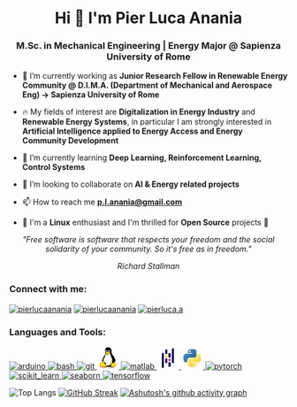 <h1 align="center">Hi 👋 I'm Pier Luca Anania</h1>
<h3 align="center">M.Sc. in Mechanical Engineering | Energy Major @ Sapienza University of Rome</h3>

- 🔭 I’m currently working as **Junior Research Fellow in Renewable Energy Community @ D.I.M.A. (Department of Mechanical and Aerospace Eng) &rarr;  Sapienza University of Rome**
- 🔥 My fields of interest are **Digitalization in Energy Industry** and **Renewable Energy Systems**, in particular I am strongly interested in **Artificial Intelligence applied to Energy Access and Energy Community Development**
- 🌱 I’m currently learning **Deep Learning, Reinforcement Learning, Control Systems**

- 👯 I’m looking to collaborate on **AI & Energy related projects**

- 📫 How to reach me **p.l.anania@gmail.com**
- 🐧 I'm a **Linux** enthusiast and I'm thrilled for **Open Source** projects 🐃

<p align="center"> <em>"Free software is software that respects your freedom and the social solidarity of your community. So it's free as in freedom." </em></p>
<p align="center"> <em> Richard Stallman </em></p>
<h3 align="left">Connect with me:</h3>
<p align="left">
<a href="https://linkedin.com/in/pierlucaanania" target="blank"><img align="center" src="https://raw.githubusercontent.com/rahuldkjain/github-profile-readme-generator/master/src/images/icons/Social/linked-in-alt.svg" alt="pierlucaanania" height="30" width="40" /></a>
<a href="https://kaggle.com/pierlucaanania" target="blank"><img align="center" src="https://raw.githubusercontent.com/rahuldkjain/github-profile-readme-generator/master/src/images/icons/Social/kaggle.svg" alt="pierlucaanania" height="30" width="40" /></a>
<a href="https://instagram.com/pierluca.a" target="blank"><img align="center" src="https://raw.githubusercontent.com/rahuldkjain/github-profile-readme-generator/master/src/images/icons/Social/instagram.svg" alt="pierluca.a" height="30" width="40" /></a>
</p>

<h3 align="left">Languages and Tools:</h3>
<p align="left"> <a href="https://www.arduino.cc/" target="_blank" rel="noreferrer"> <img src="https://cdn.worldvectorlogo.com/logos/arduino-1.svg" alt="arduino" width="40" height="40"/> </a> <a href="https://www.gnu.org/software/bash/" target="_blank" rel="noreferrer"> <img src="https://www.vectorlogo.zone/logos/gnu_bash/gnu_bash-icon.svg" alt="bash" width="40" height="40"/> </a> <a href="https://git-scm.com/" target="_blank" rel="noreferrer"> <img src="https://www.vectorlogo.zone/logos/git-scm/git-scm-icon.svg" alt="git" width="40" height="40"/> </a> <a href="https://www.linux.org/" target="_blank" rel="noreferrer"> <img src="https://raw.githubusercontent.com/devicons/devicon/master/icons/linux/linux-original.svg" alt="linux" width="40" height="40"/> </a> <a href="https://www.mathworks.com/" target="_blank" rel="noreferrer"> <img src="https://upload.wikimedia.org/wikipedia/commons/2/21/Matlab_Logo.png" alt="matlab" width="40" height="40"/> </a> <a href="https://pandas.pydata.org/" target="_blank" rel="noreferrer"> <img src="https://raw.githubusercontent.com/devicons/devicon/2ae2a900d2f041da66e950e4d48052658d850630/icons/pandas/pandas-original.svg" alt="pandas" width="40" height="40"/> </a> <a href="https://www.python.org" target="_blank" rel="noreferrer"> <img src="https://raw.githubusercontent.com/devicons/devicon/master/icons/python/python-original.svg" alt="python" width="40" height="40"/> </a> <a href="https://pytorch.org/" target="_blank" rel="noreferrer"> <img src="https://www.vectorlogo.zone/logos/pytorch/pytorch-icon.svg" alt="pytorch" width="40" height="40"/> </a> <a href="https://scikit-learn.org/" target="_blank" rel="noreferrer"> <img src="https://upload.wikimedia.org/wikipedia/commons/0/05/Scikit_learn_logo_small.svg" alt="scikit_learn" width="40" height="40"/> </a> <a href="https://seaborn.pydata.org/" target="_blank" rel="noreferrer"> <img src="https://seaborn.pydata.org/_images/logo-mark-lightbg.svg" alt="seaborn" width="40" height="40"/> </a> <a href="https://www.tensorflow.org" target="_blank" rel="noreferrer"> <img src="https://www.vectorlogo.zone/logos/tensorflow/tensorflow-icon.svg" alt="tensorflow" width="40" height="40"/> </a> </p>

![Top Langs](https://github-readme-stats.vercel.app/api/top-langs/?username=pierlucaanania&layout=compact&theme=dark&cache_seconds=14400)
[![GitHub Streak](https://streak-stats.demolab.com/?user=pierlucaanania&theme=dark&cache_seconds=14400)](https://git.io/streak-stats)
[![Ashutosh's github activity graph](https://github-readme-activity-graph.vercel.app/graph?username=pierlucaanania&theme=github-compact&bg_color=121111&area=true&radius=100&cache_seconds=14400)](https://github.com/ashutosh00710/github-readme-activity-graph)


<!---
pierlucaanania/pierlucaanania is a ✨ special ✨ repository because its `README.md` (this file) appears on your GitHub profile.
You can click the Preview link to take a look at your changes.
--->
